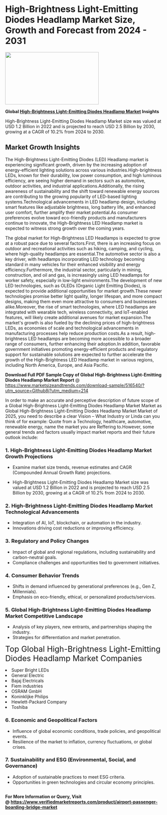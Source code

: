 <H1>High-Brightness Light-Emitting Diodes Headlamp Market Size, Growth and Forecast from 2024 - 2031</H1><img class="aligncenter size-medium wp-image-584254" src="https://thirdeyenews.in/wp-content/uploads/2024/09/Global-Market-Research-300x168.jpeg" alt="" width="300" height="168" /><p><strong>Global&nbsp;<a href="https://www.marketsizeandtrends.com/download-sample/516540/?utm_source=Github8j?utm_medium=214">High-Brightness Light-Emitting Diodes Headlamp Market</a> Insights</strong></p><p>High-Brightness Light-Emitting Diodes Headlamp Market size was valued at USD 1.2 Billion in 2022 and is projected to reach USD 2.5 Billion by 2030, growing at a CAGR of 10.2% from 2024 to 2030.</p><p><h2>Market Growth Insights</h2> <p>The High-Brightness Light-Emitting Diodes (LED) Headlamp market is experiencing significant growth, driven by the increasing adoption of energy-efficient lighting solutions across various industries.High-brightness LEDs, known for their durability, low power consumption, and high luminous efficiency, are seeing higher demand in sectors such as automotive, outdoor activities, and industrial applications.Additionally, the rising awareness of sustainability and the shift toward renewable energy sources are contributing to the growing popularity of LED-based lighting systems.Technological advancements in LED headlamp design, including smart features like adjustable brightness, long battery life, and enhanced user comfort, further amplify their market potential.As consumer preferences evolve toward eco-friendly products and manufacturers continue to innovate, the High-Brightness LED Headlamp market is expected to witness strong growth over the coming years. </p> <p>The global market for High-Brightness LED Headlamps is expected to grow at a robust pace due to several factors.First, there is an increasing focus on outdoor and recreational activities such as hiking, camping, and cycling, where high-quality headlamps are essential.The automotive sector is also a key driver, with headlamps incorporating LED technology becoming standard in many vehicles for their enhanced visibility and energy efficiency.Furthermore, the industrial sector, particularly in mining, construction, and oil and gas, is increasingly using LED headlamps for worker safety, especially in low-light environments.The development of new LED technologies, such as OLEDs (Organic Light Emitting Diodes), is expected to provide additional opportunities for market growth.These newer technologies promise better light quality, longer lifespan, and more compact designs, making them even more attractive to consumers and businesses alike.Moreover, the rise of smart technologies, where LED headlamps are integrated with wearable tech, wireless connectivity, and IoT-enabled features, will likely create additional avenues for market expansion.The market's growth is also fueled by the declining prices of high-brightness LEDs, as economies of scale and technological advancements in manufacturing processes help reduce production costs.As a result, high-brightness LED headlamps are becoming more accessible to a broader range of consumers, further enhancing their adoption.In addition, favorable government initiatives promoting energy-efficient products and regulatory support for sustainable solutions are expected to further accelerate the growth of the High-Brightness LED Headlamp market in various regions, including North America, Europe, and Asia Pacific.</p><p><span class=""><strong>Download Full PDF Sample Copy of Global High-Brightness Light-Emitting Diodes Headlamp Market Report</strong> @ <a href="https://www.marketsizeandtrends.com/download-sample/516540/?utm_source=Github8j?utm_medium=214" target="_blank">https://www.marketsizeandtrends.com/download-sample/516540/?utm_source=Github8j?utm_medium=214</a></span></p><p>In order to make an accurate and perceptive description of future scope of a Global&nbsp;High-Brightness Light-Emitting Diodes Headlamp Market Market as Global&nbsp;High-Brightness Light-Emitting Diodes Headlamp Market Market of 2025, you need to describe a clear Vision &ndash; What Industry or Linda can you think of for example: Quote from a Technology, healthcare, automotive, renewable energy, name the market you are Reffering to.However, some general trends and factors usually impact market reports and their future outlook include:</p><h3>1.&nbsp;<strong>High-Brightness Light-Emitting Diodes Headlamp Market Growth Projections</strong></h3><ul><li>Examine market size trends, revenue estimates and CAGR (Compounded Annual Growth Rate) projections.</li><li><p>High-Brightness Light-Emitting Diodes Headlamp Market size was valued at USD 1.2 Billion in 2022 and is projected to reach USD 2.5 Billion by 2030, growing at a CAGR of 10.2% from 2024 to 2030.</p></li></ul><h3>2.&nbsp;<strong>High-Brightness Light-Emitting Diodes Headlamp Market Technological Advancements</strong></h3><ul><li>Integration of AI, IoT, blockchain, or automation in the industry.</li><li>Innovations driving cost reductions or improving efficiency.</li></ul><h3>3.&nbsp;<strong>Regulatory and Policy Changes</strong></h3><ul><li>Impact of global and regional regulations, including sustainability and carbon-neutral goals.</li><li>Compliance challenges and opportunities tied to government initiatives.</li></ul><h3>4.&nbsp;<strong>Consumer Behavior Trends</strong></h3><ul><li>Shifts in demand influenced by generational preferences (e.g., Gen Z, Millennials).</li><li>Emphasis on eco-friendly, ethical, or personalized products/services.</li></ul><h3>5.&nbsp;<strong>Global High-Brightness Light-Emitting Diodes Headlamp Market Competitive Landscape</strong></h3><ul><li>Analysis of key players, new entrants, and partnerships shaping the industry.</li><li>Strategies for differentiation and market penetration.</li></ul><p data-pm-slice="1 1 []"><span style="color: inherit; font-family: inherit; font-size: 25px;">Top Global High-Brightness Light-Emitting Diodes Headlamp Market Companies</span></p><div class="" data-test-id=""><p><li>Super Bright LEDs</li><li> General Electric</li><li> Bajaj Electricals</li><li> Fiem industries</li><li> OSRAM GmbH</li><li> Koninklijke Philips</li><li> Hewlett-Packard Company</li><li> Toshiba</li></p></div><h3>6.&nbsp;<strong>Economic and Geopolitical Factors</strong></h3><ul><li>Influence of global economic conditions, trade policies, and geopolitical events.</li><li>Resilience of the market to inflation, currency fluctuations, or global crises.</li></ul><h3>7.&nbsp;<strong>Sustainability and ESG (Environmental, Social, and Governance)</strong></h3><ul><li>Adoption of sustainable practices to meet ESG criteria.</li><li>Opportunities in green technologies and circular economy principles.</li></ul><h2><strong style="font-size: 14px;">For More Information or Query, Visit @&nbsp;</strong><a style="background-color: #ffffff; font-size: 14px;" href="https://www.marketsizeandtrends.com/report/high-brightness-light-emitting-diodes-headlamp-market/" target="_blank">https://www.verifiedmarketreports.com/product/airport-passenger-boarding-bridge-market</a></h2>